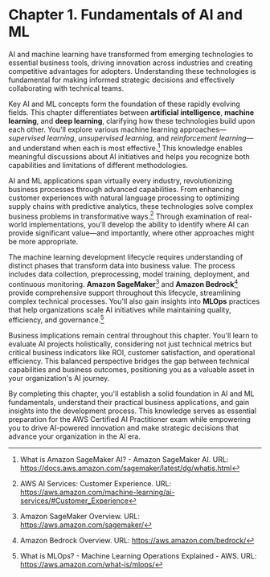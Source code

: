 # Chapter 1. Fundamentals of AI and ML

AI and machine learning have transformed from emerging technologies to essential business tools, driving innovation across industries and creating competitive advantages for adopters. Understanding these technologies is fundamental for making informed strategic decisions and effectively collaborating with technical teams.

Key AI and ML concepts form the foundation of these rapidly evolving fields. This chapter differentiates between **artificial intelligence**, **machine learning**, and **deep learning**, clarifying how these technologies build upon each other. You'll explore various machine learning approaches—*supervised learning*, *unsupervised learning*, and *reinforcement learning*—and understand when each is most effective.[^101] This knowledge enables meaningful discussions about AI initiatives and helps you recognize both capabilities and limitations of different methodologies.

AI and ML applications span virtually every industry, revolutionizing business processes through advanced capabilities. From enhancing customer experiences with natural language processing to optimizing supply chains with predictive analytics, these technologies solve complex business problems in transformative ways.[^102] Through examination of real-world implementations, you'll develop the ability to identify where AI can provide significant value—and importantly, where other approaches might be more appropriate.

The machine learning development lifecycle requires understanding of distinct phases that transform data into business value. The process includes data collection, preprocessing, model training, deployment, and continuous monitoring. **Amazon SageMaker**[^103] and **Amazon Bedrock**[^104] provide comprehensive support throughout this lifecycle, streamlining complex technical processes. You'll also gain insights into **MLOps** practices that help organizations scale AI initiatives while maintaining quality, efficiency, and governance.[^105]

Business implications remain central throughout this chapter. You'll learn to evaluate AI projects holistically, considering not just technical metrics but critical business indicators like ROI, customer satisfaction, and operational efficiency. This balanced perspective bridges the gap between technical capabilities and business outcomes, positioning you as a valuable asset in your organization's AI journey.

By completing this chapter, you'll establish a solid foundation in AI and ML fundamentals, understand their practical business applications, and gain insights into the development process. This knowledge serves as essential preparation for the AWS Certified AI Practitioner exam while empowering you to drive AI-powered innovation and make strategic decisions that advance your organization in the AI era.

[^100]: Worldwide AI software market to reach $62 billion in 2022 — Gartner. URL: <https://www.information-age.com/worldwide-artificial-intelligence-software-market-to-reach-62-billion-2022-gartner-19083/>

[^101]: What is Amazon SageMaker AI? - Amazon SageMaker AI. URL: <https://docs.aws.amazon.com/sagemaker/latest/dg/whatis.html>

[^102]: AWS AI Services: Customer Experience. URL: <https://aws.amazon.com/machine-learning/ai-services/#Customer_Experience>

[^103]: Amazon SageMaker Overview. URL: <https://aws.amazon.com/sagemaker/>

[^104]: Amazon Bedrock Overview. URL: <https://aws.amazon.com/bedrock/>

[^105]: What is MLOps? - Machine Learning Operations Explained - AWS. URL: <https://aws.amazon.com/what-is/mlops/>